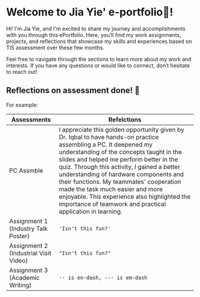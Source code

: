 # Welcome to Jia Yie' e-portfolio🤩!

Hi! I'm Jia Yie, and I'm excited to share my journey and accomplishments with you through this ePortfolio. Here, you’ll find my work assignments, projects, and reflections that showcase my skills and experiences based on TIS assessment over these few months. 

Feel free to navigate through the sections to learn more about my work and interests. If you have any questions or would like to connect, don’t hesitate to reach out!

## Reflections on assessment done! 🥳

For example:

|      Assessments          |                                 Refelctions                                                           |        
|---------------------------|-------------------------------------------------------------------------------------------------------|
|PC Assmble               |I appreciate this golden opportunity given by Dr. Iqbal to have hands-on practice assembling a PC. It deepened my understanding of the concepts taught in the slides and helped me perform better in the quiz. Through this activity, I gained a better understanding of hardware components and their functions. My teammates' cooperation made the task much easier and more enjoyable. This experience also highlighted the importance of teamwork and practical application in learning.|
|Assignment 1 (Industry Talk Poster)             |`'Isn't this fun?'`            |
|Assignment 2 (Industrial Visit Video)               |`"Isn't this fun?"`            |
|Assignment 3 (Academic Writing)             |`-- is en-dash, --- is em-dash`|
